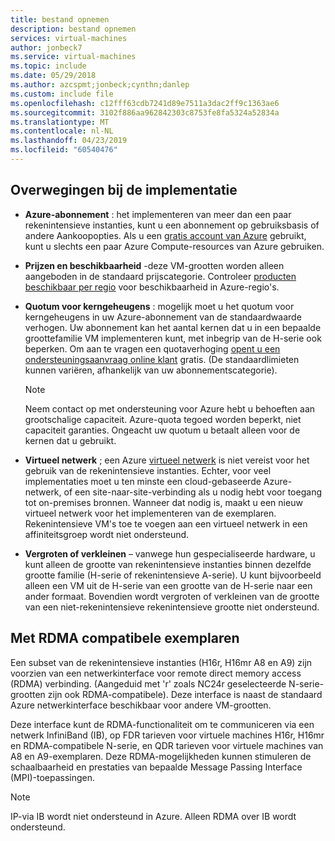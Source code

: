 ```yaml
---
title: bestand opnemen
description: bestand opnemen
services: virtual-machines
author: jonbeck7
ms.service: virtual-machines
ms.topic: include
ms.date: 05/29/2018
ms.author: azcspmt;jonbeck;cynthn;danlep
ms.custom: include file
ms.openlocfilehash: c12fff63cdb7241d89e7511a3dac2ff9c1363ae6
ms.sourcegitcommit: 3102f886aa962842303c8753fe8fa5324a52834a
ms.translationtype: MT
ms.contentlocale: nl-NL
ms.lasthandoff: 04/23/2019
ms.locfileid: "60540476"
---
```

## <a name="deployment-considerations"></a>Overwegingen bij de implementatie
* **Azure-abonnement** : het implementeren van meer dan een paar rekenintensieve instanties, kunt u een abonnement op gebruiksbasis of andere Aankoopopties. Als u een [gratis account van Azure](https://azure.microsoft.com/free/) gebruikt, kunt u slechts een paar Azure Compute-resources van Azure gebruiken.

* **Prijzen en beschikbaarheid** -deze VM-grootten worden alleen aangeboden in de standaard prijscategorie. Controleer [producten beschikbaar per regio](https://azure.microsoft.com/global-infrastructure/services/) voor beschikbaarheid in Azure-regio's. 
* **Quotum voor kerngeheugens** : mogelijk moet u het quotum voor kerngeheugens in uw Azure-abonnement van de standaardwaarde verhogen. Uw abonnement kan het aantal kernen dat u in een bepaalde groottefamilie VM implementeren kunt, met inbegrip van de H-serie ook beperken. Om aan te vragen een quotaverhoging [opent u een ondersteuningsaanvraag online klant](../articles/azure-supportability/how-to-create-azure-support-request.md) gratis. (De standaardlimieten kunnen variëren, afhankelijk van uw abonnementscategorie).
  
  > [!NOTE]
  > Neem contact op met ondersteuning voor Azure hebt u behoeften aan grootschalige capaciteit. Azure-quota tegoed worden beperkt, niet capaciteit garanties. Ongeacht uw quotum u betaalt alleen voor de kernen dat u gebruikt.
  > 
  > 
* **Virtueel netwerk** ; een Azure [virtueel netwerk](https://azure.microsoft.com/documentation/services/virtual-network/) is niet vereist voor het gebruik van de rekenintensieve instanties. Echter, voor veel implementaties moet u ten minste een cloud-gebaseerde Azure-netwerk, of een site-naar-site-verbinding als u nodig hebt voor toegang tot on-premises bronnen. Wanneer dat nodig is, maakt u een nieuw virtueel netwerk voor het implementeren van de exemplaren. Rekenintensieve VM's toe te voegen aan een virtueel netwerk in een affiniteitsgroep wordt niet ondersteund.
* **Vergroten of verkleinen** – vanwege hun gespecialiseerde hardware, u kunt alleen de grootte van rekenintensieve instanties binnen dezelfde grootte familie (H-serie of rekenintensieve A-serie). U kunt bijvoorbeeld alleen een VM uit de H-serie van een grootte van de H-serie naar een ander formaat. Bovendien wordt vergroten of verkleinen van de grootte van een niet-rekenintensieve rekenintensieve grootte niet ondersteund.  

## <a name="rdma-capable-instances"></a>Met RDMA compatibele exemplaren
Een subset van de rekenintensieve instanties (H16r, H16mr A8 en A9) zijn voorzien van een netwerkinterface voor remote direct memory access (RDMA) verbinding. (Aangeduid met 'r' zoals NC24r geselecteerde N-serie-grootten zijn ook RDMA-compatibele). Deze interface is naast de standaard Azure netwerkinterface beschikbaar voor andere VM-grootten. 
  
Deze interface kunt de RDMA-functionaliteit om te communiceren via een netwerk InfiniBand (IB), op FDR tarieven voor virtuele machines H16r, H16mr en RDMA-compatibele N-serie, en QDR tarieven voor virtuele machines van A8 en A9-exemplaren. Deze RDMA-mogelijkheden kunnen stimuleren de schaalbaarheid en prestaties van bepaalde Message Passing Interface (MPI)-toepassingen.

> [!NOTE]
> IP-via IB wordt niet ondersteund in Azure. Alleen RDMA over IB wordt ondersteund.
>

